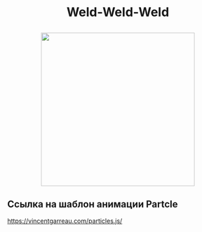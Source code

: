 <h1 align="center">Weld-Weld-Weld</h1>
<h2 align="center">
<img src="[assets/demoTitle.gif](https://github.com/Vaudoux/weld/blob/main/assets/demoTitle.gif?raw=true)" width="350"/>



## Ссылка на шаблон анимации Partcle
https://vincentgarreau.com/particles.js/
